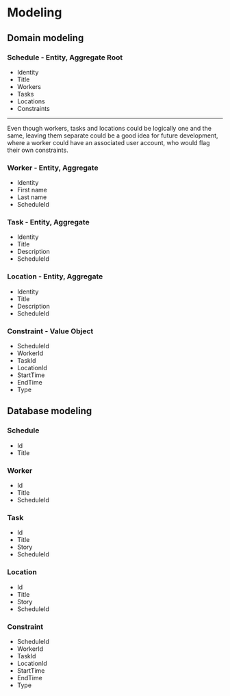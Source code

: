 # Modeling

## Domain modeling

### Schedule - Entity, Aggregate Root

- Identity
- Title
- Workers
- Tasks
- Locations
- Constraints

---
Even though workers, tasks and locations could be logically one and the same, leaving them separate could be a good idea for future development, where a worker could have an associated user account, who would flag their own constraints.

### Worker - Entity, Aggregate

- Identity
- First name
- Last name
- ScheduleId

### Task - Entity, Aggregate

- Identity
- Title
- Description
- ScheduleId

### Location - Entity, Aggregate

- Identity
- Title
- Description
- ScheduleId

### Constraint - Value Object

- ScheduleId
- WorkerId
- TaskId
- LocationId
- StartTime
- EndTime
- Type

## Database modeling

### Schedule

- Id
- Title

### Worker

- Id
- Title
- ScheduleId

### Task

- Id
- Title
- Story
- ScheduleId

### Location

- Id
- Title
- Story
- ScheduleId

### Constraint

- ScheduleId
- WorkerId
- TaskId
- LocationId
- StartTime
- EndTime
- Type
